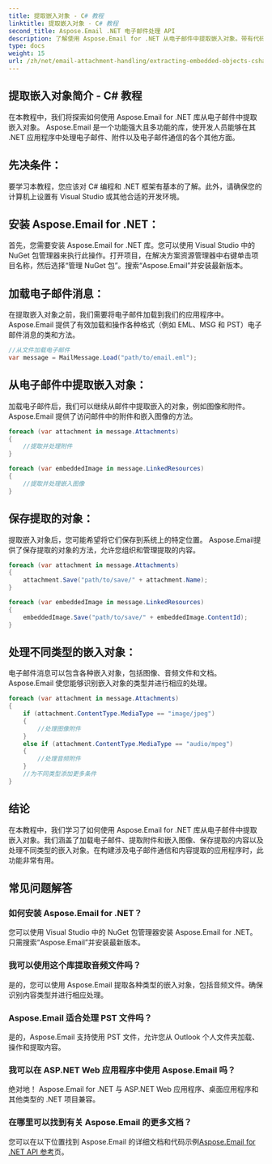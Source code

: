 ```yaml
---
title: 提取嵌入对象 - C# 教程
linktitle: 提取嵌入对象 - C# 教程
second_title: Aspose.Email .NET 电子邮件处理 API
description: 了解使用 Aspose.Email for .NET 从电子邮件中提取嵌入对象。带有代码示例的分步指南。
type: docs
weight: 15
url: /zh/net/email-attachment-handling/extracting-embedded-objects-csharp-tutorial/
---
```


## 提取嵌入对象简介 - C# 教程

在本教程中，我们将探索如何使用 Aspose.Email for .NET 库从电子邮件中提取嵌入对象。 Aspose.Email 是一个功能强大且多功能的库，使开发人员能够在其 .NET 应用程序中处理电子邮件、附件以及电子邮件通信的各个其他方面。

## 先决条件：

要学习本教程，您应该对 C# 编程和 .NET 框架有基本的了解。此外，请确保您的计算机上设置有 Visual Studio 或其他合适的开发环境。

## 安装 Aspose.Email for .NET：

首先，您需要安装 Aspose.Email for .NET 库。您可以使用 Visual Studio 中的 NuGet 包管理器来执行此操作。打开项目，在解决方案资源管理器中右键单击项目名称，然后选择“管理 NuGet 包”。搜索“Aspose.Email”并安装最新版本。

## 加载电子邮件消息：

在提取嵌入对象之前，我们需要将电子邮件加载到我们的应用程序中。 Aspose.Email 提供了有效加载和操作各种格式（例如 EML、MSG 和 PST）电子邮件消息的类和方法。

```csharp
//从文件加载电子邮件
var message = MailMessage.Load("path/to/email.eml");
```

## 从电子邮件中提取嵌入对象：

加载电子邮件后，我们可以继续从邮件中提取嵌入的对象，例如图像和附件。 Aspose.Email 提供了访问邮件中的附件和嵌入图像的方法。

```csharp
foreach (var attachment in message.Attachments)
{
    //提取并处理附件
}

foreach (var embeddedImage in message.LinkedResources)
{
    //提取并处理嵌入图像
}
```

## 保存提取的对象：

提取嵌入对象后，您可能希望将它们保存到系统上的特定位置。 Aspose.Email提供了保存提取的对象的方法，允许您组织和管理提取的内容。

```csharp
foreach (var attachment in message.Attachments)
{
    attachment.Save("path/to/save/" + attachment.Name);
}

foreach (var embeddedImage in message.LinkedResources)
{
    embeddedImage.Save("path/to/save/" + embeddedImage.ContentId);
}
```

## 处理不同类型的嵌入对象：

电子邮件消息可以包含各种嵌入对象，包括图像、音频文件和文档。 Aspose.Email 使您能够识别嵌入对象的类型并进行相应的处理。

```csharp
foreach (var attachment in message.Attachments)
{
    if (attachment.ContentType.MediaType == "image/jpeg")
    {
        //处理图像附件
    }
    else if (attachment.ContentType.MediaType == "audio/mpeg")
    {
        //处理音频附件
    }
    //为不同类型添加更多条件
}
```

## 结论

在本教程中，我们学习了如何使用 Aspose.Email for .NET 库从电子邮件中提取嵌入对象。我们涵盖了加载电子邮件、提取附件和嵌入图像、保存提取的内容以及处理不同类型的嵌入对象。在构建涉及电子邮件通信和内容提取的应用程序时，此功能非常有用。

## 常见问题解答

### 如何安装 Aspose.Email for .NET？

您可以使用 Visual Studio 中的 NuGet 包管理器安装 Aspose.Email for .NET。只需搜索“Aspose.Email”并安装最新版本。

### 我可以使用这个库提取音频文件吗？

是的，您可以使用 Aspose.Email 提取各种类型的嵌入对象，包括音频文件。确保识别内容类型并进行相应处理。

### Aspose.Email 适合处理 PST 文件吗？

是的，Aspose.Email 支持使用 PST 文件，允许您从 Outlook 个人文件夹加载、操作和提取内容。

### 我可以在 ASP.NET Web 应用程序中使用 Aspose.Email 吗？

绝对地！ Aspose.Email for .NET 与 ASP.NET Web 应用程序、桌面应用程序和其他类型的 .NET 项目兼容。

### 在哪里可以找到有关 Aspose.Email 的更多文档？

您可以在以下位置找到 Aspose.Email 的详细文档和代码示例[Aspose.Email for .NET API 参考](https://reference.aspose.com/email/net/)页。